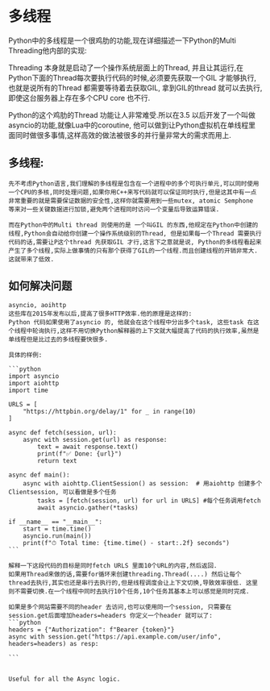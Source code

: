 # 多线程

Python中的多线程是一个很鸡肋的功能,现在详细描述一下Python的Multi Threading他内部的实现:

Threading 本身就是启动了一个操作系统层面上的Thread, 并且让其运行,在Python下面的Thread每次要执行代码的时候,必须要先获取一个GIL 才能够执行,也就是说所有的Thread 都需要等待着去获取GIL, 拿到GIL的thread 就可以去执行,即使这台服务器上存在多个CPU core 也不行.

Python的这个鸡肋的Thread 功能让人非常难受.所以在3.5 以后开发了一个叫做asyncio的功能,就像Lua中的coroutine, 他可以做到让Python虚拟机在单线程里面同时做很多事情,这样高效的做法被很多的并行量非常大的需求而用上.

## 多线程:
    先不考虑Python语言,我们理解的多线程是包含在一个进程中的多个可执行单元,可以同时使用一个CPU的多核,同时处理问题,如果你用C++来写代码就可以保证同时执行,但是这其中有一点非常重要的就是需要保证数据的安全性,这样你就需要用到一些mutex, atomic Semphone 等来对一些关键数据进行加锁,避免两个进程同时访问一个变量后导致运算错误.
    
    而在Python中的Multi thread 则使用的是 一个叫GIL 的东西,他规定在Python中创建的线程,Python会自动给你创建一个操作系统级别的Thread, 但是如果每一个Thread 需要执行代码的话,需要让P这个thread 先获取GIL 才行,这言下之意就是说, Python的多线程看起来产生了多个线程,实际上做事情的只有那个获得了GIL的一个线程.而且创建线程的开销非常大.这就带来了低效.


## 如何解决问题
    asyncio, aoihttp
    这些库在2015年发布以后,提高了很多HTTP效率.他的原理是这样的:
    Python 代码如果使用了asyncio 的, 他就会在这个线程中分出多个task, 这些task 在这个线程中轮询执行,这样不用切换Python解释器的上下文就大幅提高了代码的执行效率,虽然是单线程但是比过去的多线程要快很多.

    具体的样例:
    
    ```python
    import asyncio
    import aiohttp
    import time

    URLS = [
        "https://httpbin.org/delay/1" for _ in range(10)
    ]

    async def fetch(session, url):
        async with session.get(url) as response:
            text = await response.text()
            print(f"✅ Done: {url}")
            return text

    async def main():
        async with aiohttp.ClientSession() as session:  # 用aiohttp 创建多个Clientsession, 可以看做是多个任务
            tasks = [fetch(session, url) for url in URLS] #每个任务调用fetch
            await asyncio.gather(*tasks)

    if __name__ == "__main__":
        start = time.time()
        asyncio.run(main())
        print(f"⏱ Total time: {time.time() - start:.2f} seconds")
    ```

    解释一下这段代码的目标是同时fetch URLS 里面10个URL的内容,然后返回.
    如果用Thread来做的话,需要for循环来创建threading.Thread(....) 然后让每个thread去执行,其实也还是串行去执行的,但是线程调度会让上下文切换,导致效率很低. 这里则不需要切换.在一个线程中同时去执行10个任务,10个任务其基本上可以感觉是同时完成.

    如果是多个网站需要不同的header 去访问,也可以使用同一个session, 只需要在session.get后面增加headers=headers 你定义一个header 就可以了:
    ```python
    headers = {"Authorization": f"Bearer {token}"}
    async with session.get("https://api.example.com/user/info", headers=headers) as resp:

    ```


    Useful for all the Async logic.